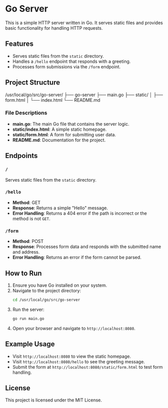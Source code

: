 
# Go Server

This is a simple HTTP server written in Go. It serves static files and provides basic functionality for handling HTTP requests.

## Features

- Serves static files from the `static` directory.
- Handles a `/hello` endpoint that responds with a greeting.
- Processes form submissions via the `/form` endpoint.

## Project Structure


/usr/local/go/src/go-server/
├── go-server
├── main.go
├── static/
│ ├── form.html
│ └── index.html
└── README.md



### File Descriptions

- **main.go**: The main Go file that contains the server logic.
- **static/index.html**: A simple static homepage.
- **static/form.html**: A form for submitting user data.
- **README.md**: Documentation for the project.

## Endpoints

### `/`
Serves static files from the `static` directory.

### `/hello`
- **Method**: GET
- **Response**: Returns a simple "Hello" message.
- **Error Handling**: Returns a 404 error if the path is incorrect or the method is not `GET`.

### `/form`
- **Method**: POST
- **Response**: Processes form data and responds with the submitted name and address.
- **Error Handling**: Returns an error if the form cannot be parsed.

## How to Run

1. Ensure you have Go installed on your system.
2. Navigate to the project directory:
    ```bash
    cd /usr/local/go/src/go-server
    ```
3. Run the server:
    ```bash
    go run main.go
    ```
4. Open your browser and navigate to `http://localhost:8080`.

## Example Usage

- Visit `http://localhost:8080` to view the static homepage.
- Visit `http://localhost:8080/hello` to see the greeting message.
- Submit the form at `http://localhost:8080/static/form.html` to test form handling.

## License

This project is licensed under the MIT License.

